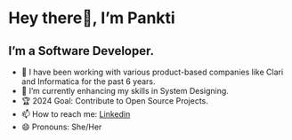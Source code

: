 # Hey there👋, I’m Pankti
## I’m a Software Developer.
- 💼 I have been working with various product-based companies like Clari and Informatica for the past 6 years.
- 🌱 I’m currently enhancing my skills in System Designing.
- 🏆 2024 Goal: Contribute to Open Source Projects.
- 📫 How to reach me: [Linkedin](https://www.linkedin.com/in/pankti-khubchandani/)
- 😄 Pronouns: She/Her

<!---
pankti-khubchandani/pankti-khubchandani is a ✨ special ✨ repository because its `README.md` (this file) appears on your GitHub profile.
You can click the Preview link to take a look at your changes.
--->
